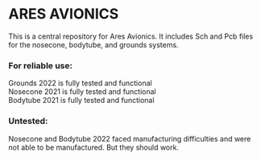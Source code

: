 <h1>
ARES AVIONICS
</h1>

<p>
This is a central repository for Ares Avionics. It includes Sch and Pcb files for the nosecone, bodytube, and grounds systems. 
</p>


<h3> 
For reliable use: 
</h3>

<p>
Grounds 2022 is fully tested and functional <br>
Nosecone 2021 is fully tested and functional <br>
Bodytube 2021 is fully tested and functional <br>
</p>

<h3> 
Untested: 
</h3>

Nosecone and Bodytube 2022 faced manufacturing difficulties and were not able to be manufactured. But they should work.
